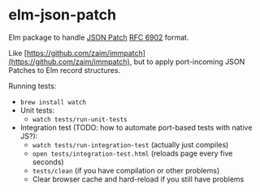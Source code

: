# elm-json-patch

Elm package to handle [JSON Patch](http://jsonpatch.com/) [RFC 6902](https://tools.ietf.org/html/rfc6902) format.

Like [https://github.com/zaim/immpatch](https://github.com/zaim/immpatch), but to apply port-incoming
JSON Patches to Elm record structures.

Running tests:

* `brew install watch`
* Unit tests: 
  * `watch tests/run-unit-tests`
* Integration test (TODO: how to automate port-based tests with native JS?):
  * `watch tests/run-integration-test` (actually just compiles)
  * `open tests/integration-test.html` (reloads page every five seconds)
  * `tests/clean` (if you have compilation or other problems)
  * Clear browser cache and hard-reload if you still have problems
  
